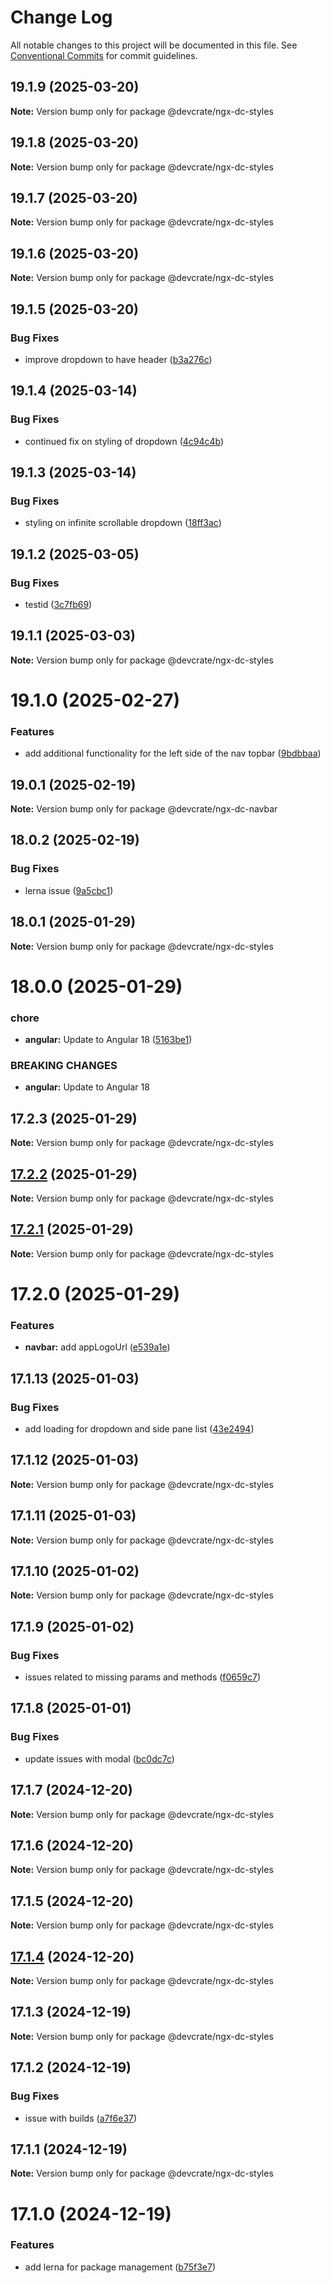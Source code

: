 # Change Log

All notable changes to this project will be documented in this file.
See [Conventional Commits](https://conventionalcommits.org) for commit guidelines.

## 19.1.9 (2025-03-20)

**Note:** Version bump only for package @devcrate/ngx-dc-styles





## 19.1.8 (2025-03-20)

**Note:** Version bump only for package @devcrate/ngx-dc-styles





## 19.1.7 (2025-03-20)

**Note:** Version bump only for package @devcrate/ngx-dc-styles





## 19.1.6 (2025-03-20)

**Note:** Version bump only for package @devcrate/ngx-dc-styles





## 19.1.5 (2025-03-20)


### Bug Fixes

* improve dropdown to have header ([b3a276c](https://github.com/danda-panda-bytes/devcrate/commit/b3a276cd0712762ba3afda03db71030a547dd935))





## 19.1.4 (2025-03-14)


### Bug Fixes

* continued fix on styling of dropdown ([4c94c4b](https://github.com/danda-panda-bytes/devcrate/commit/4c94c4b027c8705cd243adc747e3c1230bf566e7))





## 19.1.3 (2025-03-14)


### Bug Fixes

* styling on infinite scrollable dropdown ([18ff3ac](https://github.com/danda-panda-bytes/devcrate/commit/18ff3ac20c0bb1f92c4cacaf9a50d986c7e2a443))





## 19.1.2 (2025-03-05)


### Bug Fixes

* testid ([3c7fb69](https://github.com/danda-panda-bytes/devcrate/commit/3c7fb69650692e472a8eca6888d4d19095a9c244))





## 19.1.1 (2025-03-03)

**Note:** Version bump only for package @devcrate/ngx-dc-styles





# 19.1.0 (2025-02-27)


### Features

* add additional functionality for the left side of the nav topbar ([9bdbbaa](https://github.com/danda-panda-bytes/devcrate/commit/9bdbbaa100225e694b967cfd7e1cd80ad4c0ecf0))





## 19.0.1 (2025-02-19)

**Note:** Version bump only for package @devcrate/ngx-dc-navbar



## 18.0.2 (2025-02-19)


### Bug Fixes

* lerna issue ([9a5cbc1](https://github.com/danda-panda-bytes/devcrate/commit/9a5cbc1d99ba0427a680e054e128e28437c37926))


## 18.0.1 (2025-01-29)

**Note:** Version bump only for package @devcrate/ngx-dc-styles





# 18.0.0 (2025-01-29)


### chore

* **angular:** Update to Angular 18 ([5163be1](https://github.com/danda-panda-bytes/devcrate/commit/5163be1f7d07149b2b3e5e3cdbafc87817795416))


### BREAKING CHANGES

* **angular:** Update to Angular 18





## 17.2.3 (2025-01-29)

**Note:** Version bump only for package @devcrate/ngx-dc-styles





## [17.2.2](https://github.com/danda-panda-bytes/devcrate/compare/@devcrate/ngx-dc-styles@17.2.1...@devcrate/ngx-dc-styles@17.2.2) (2025-01-29)

**Note:** Version bump only for package @devcrate/ngx-dc-styles





## [17.2.1](https://github.com/danda-panda-bytes/devcrate/compare/@devcrate/ngx-dc-styles@17.2.0...@devcrate/ngx-dc-styles@17.2.1) (2025-01-29)

**Note:** Version bump only for package @devcrate/ngx-dc-styles





# 17.2.0 (2025-01-29)


### Features

* **navbar:** add appLogoUrl ([e539a1e](https://github.com/danda-panda-bytes/devcrate/commit/e539a1e1a244025abeea21a1690f623fae69f888))





## 17.1.13 (2025-01-03)


### Bug Fixes

* add loading for dropdown and side pane list ([43e2494](https://github.com/danda-panda-bytes/devcrate/commit/43e249459089f49291c52ca64481b8f37d1aee74))





## 17.1.12 (2025-01-03)

**Note:** Version bump only for package @devcrate/ngx-dc-styles





## 17.1.11 (2025-01-03)

**Note:** Version bump only for package @devcrate/ngx-dc-styles





## 17.1.10 (2025-01-02)

**Note:** Version bump only for package @devcrate/ngx-dc-styles





## 17.1.9 (2025-01-02)


### Bug Fixes

* issues related to missing params and methods ([f0659c7](https://github.com/danda-panda-bytes/devcrate/commit/f0659c732241d4f252e1552ebab5bfa3a219be2e))





## 17.1.8 (2025-01-01)


### Bug Fixes

* update issues with modal ([bc0dc7c](https://github.com/danda-panda-bytes/devcrate/commit/bc0dc7c1aee8015e8798966c88e790ddc0525c24))





## 17.1.7 (2024-12-20)

**Note:** Version bump only for package @devcrate/ngx-dc-styles





## 17.1.6 (2024-12-20)

**Note:** Version bump only for package @devcrate/ngx-dc-styles





## 17.1.5 (2024-12-20)

**Note:** Version bump only for package @devcrate/ngx-dc-styles





## [17.1.4](https://github.com/danda-panda-bytes/devcrate/compare/@devcrate/ngx-dc-styles@17.1.3...@devcrate/ngx-dc-styles@17.1.4) (2024-12-20)

**Note:** Version bump only for package @devcrate/ngx-dc-styles





## 17.1.3 (2024-12-19)

**Note:** Version bump only for package @devcrate/ngx-dc-styles





## 17.1.2 (2024-12-19)


### Bug Fixes

* issue with builds ([a7f6e37](https://github.com/danda-panda-bytes/devcrate/commit/a7f6e377117525945a8ef70dcc209b07eb8517d5))





## 17.1.1 (2024-12-19)

**Note:** Version bump only for package @devcrate/ngx-dc-styles





# 17.1.0 (2024-12-19)


### Features

* add lerna for package management ([b75f3e7](https://github.com/danda-panda-bytes/devcrate/commit/b75f3e7a414d7e7b02df9de17529212ae14f9169))

